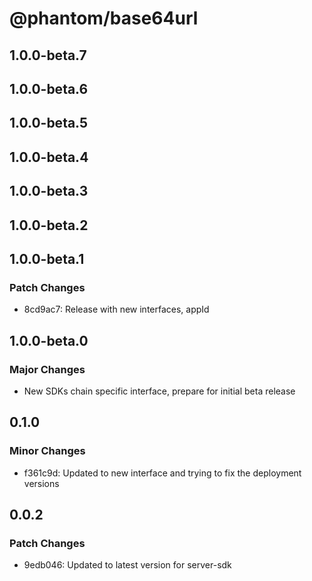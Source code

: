 # @phantom/base64url

## 1.0.0-beta.7

## 1.0.0-beta.6

## 1.0.0-beta.5

## 1.0.0-beta.4

## 1.0.0-beta.3

## 1.0.0-beta.2

## 1.0.0-beta.1

### Patch Changes

- 8cd9ac7: Release with new interfaces, appId

## 1.0.0-beta.0

### Major Changes

- New SDKs chain specific interface, prepare for initial beta release

## 0.1.0

### Minor Changes

- f361c9d: Updated to new interface and trying to fix the deployment versions

## 0.0.2

### Patch Changes

- 9edb046: Updated to latest version for server-sdk
